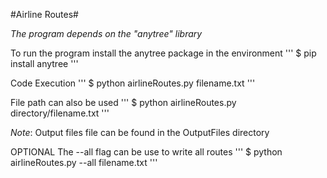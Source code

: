 #Airline Routes#

*The program depends on the "anytree" library*

To run the program install the anytree package in the environment
'''
$ pip install anytree
'''

Code Execution 
'''
$ python airlineRoutes.py filename.txt
'''

File path can also be used 
'''
$ python airlineRoutes.py directory/filename.txt
'''


*Note*: Output files file can be found in the OutputFiles directory

OPTIONAL 
The --all flag can be use to write all routes
'''
$ python airlineRoutes.py --all filename.txt
'''
